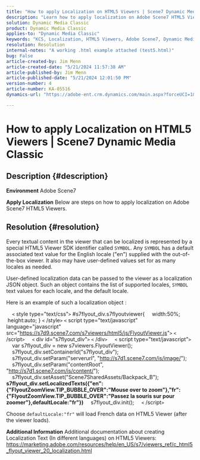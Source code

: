 ```yaml
---
title: "How to apply Localization on HTML5 Viewers | Scene7 Dynamic Media Classic"
description: "Learn how to apply localization on Adobe Scene7 HTML5 Viewers."
solution: Dynamic Media Classic
product: Dynamic Media Classic
applies-to: "Dynamic Media Classic"
keywords: "KCS, Localization, HTML5 Viewers, Adobe Scene7, Dynamic Media Classic, How To"
resolution: Resolution
internal-notes: "A working .html example attached (test5.html)"
bug: False
article-created-by: Jim Menn
article-created-date: "5/21/2024 11:57:38 AM"
article-published-by: Jim Menn
article-published-date: "5/21/2024 12:01:50 PM"
version-number: 4
article-number: KA-05516
dynamics-url: "https://adobe-ent.crm.dynamics.com/main.aspx?forceUCI=1&pagetype=entityrecord&etn=knowledgearticle&id=7ced8f4f-6917-ef11-9f8a-6045bd006268"

---
```

# How to apply Localization on HTML5 Viewers | Scene7 Dynamic Media Classic

## Description {#description}


<b>Environment</b>
 Adobe Scene7

<b>Apply Localization</b>
 Below are steps on how to apply localization on Adobe Scene7 HTML5 Viewers.




## Resolution {#resolution}


Every textual content in the viewer that can be localized is represented by a special HTML5 Viewer SDK identifier called `SYMBOL`.
Any `SYMBOL` has a default associated text value for the English locale ("en") supplied with the out-of-the-box viewer. It also may have user-defined values set for as many locales as needed.

User-defined localization data can be passed to the viewer as a localization JSON object.
Such an object contains the list of supported locales, `SYMBOL` text values for each locale, and the default locale.

Here is an example of such a localization object :

    `<` style type="text/css"`>` 
#s7flyout_div.s7flyoutviewer{
    width:50%;
    height:auto;
}
`<` /style`>` 
`<` script type="text/javascript" language="javascript" src="<u style="text-decoration:underline">https://s7d9.scene7.com/s7viewers/html5/js/FlyoutViewer.js</u>"`>` `<` /script`>` 
    `<` div id="s7flyout_div"`>` `<` /div`>` 
    `<` script type="text/javascript"`>` 
    var s7flyout_div = new s7viewers.FlyoutViewer();
    s7flyout_div.setContainerId("s7flyout_div");
    s7flyout_div.setParam("serverurl", "<u style="text-decoration:underline">http://s7d1.scene7.com/is/image/</u>");
    s7flyout_div.setParam("contentRoot", "<u style="text-decoration:underline">http://s7d1.scene7.com/is/content/</u>");
    s7flyout_div.setAsset("Scene7SharedAssets/Backpack_B");
    <b>s7flyout_div.setLocalizedTexts({"en":{"FlyoutZoomView.TIP_BUBBLE_OVER":"Mouse over to zoom"},"fr":{"FlyoutZoomView.TIP_BUBBLE_OVER":"Passez la souris sur pour zoomer"},defaultLocale:"fr"})</b>
    s7flyout_div.init();
    `<` /script`>` 

Choose `defaultLocale:"fr"` will load French data on HTML5 Viewer (after the viewer loads).

<b>Additional Information</b>
Additional documentation about creating Localization Text (In different languages) on HTML5 Viewers: https://marketing.adobe.com/resources/help/en_US/s7/viewers_ref/c_html5_flyout_viewer_20_localization.html
